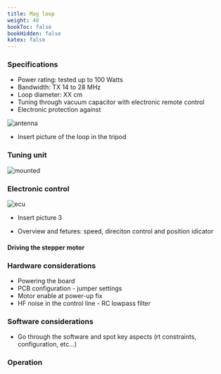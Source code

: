 ```yaml
---
title: Mag loop
weight: 40
bookToc: false
bookHidden: false
katex: false
---
```


### Specifications
* Power rating: tested up to 100 Watts
* Bandwidth: TX 14 to 28 MHz
* Loop diameter: XX cm
* Tuning through vacuum capacitor with electronic remote control
* Electronic protection against

![antenna]() 
* Insert picture of the loop in the tripod

### Tuning unit

![mounted](/img/tunningUnitResized.jpg)

### Electronic control

![ecu]()
* Insert picture 3

* Overview and fetures: speed, direciton control and position idicator
#### Driving the stepper motor

### Hardware considerations
* Powering the board
* PCB configuration - jumper settings
* Motor enable at power-up fix
* HF noise in the control line - RC lowpass filter
### Software considerations

* Go through the software and spot key aspects (rt constraints, configuration, etc...)

### Operation

